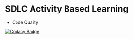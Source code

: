 # SDLC Activity Based Learning
-   Code Quality

[![Codacy Badge](https://app.codacy.com/project/badge/Grade/3109221b5304420b8e8fd2dfd6425949)](https://www.codacy.com/gh/vaishnavikutre/M1_ScientificCalculator/dashboard?utm_source=github.com&amp;utm_medium=referral&amp;utm_content=vaishnavikutre/M1_ScientificCalculator&amp;utm_campaign=Badge_Grade)
